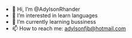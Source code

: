 - 👋 Hi, I’m @AdylsonRhander
- 👀 I’m interested in learn languages 
- 🌱 I’m currently learning bussiness
- 📫 How to reach me: adylsonfjb@hotmail.com

<!---
AdylsonRhander/AdylsonRhander is a ✨ special ✨ repository because its `README.md` (this file) appears on your GitHub profile.
You can click the Preview link to take a look at your changes.
--->
